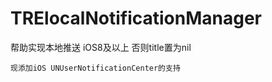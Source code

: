 # TRElocalNotificationManager
帮助实现本地推送 iOS8及以上 否则title置为nil

```现添加iOS UNUserNotificationCenter的支持```
